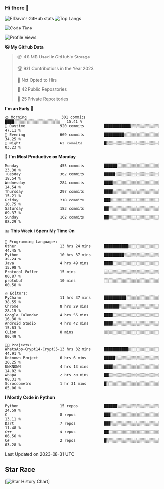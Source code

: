 ### Hi there 👋
![ElDavo's GitHub stats](https://github-readme-stats.vercel.app/api?username=ElDavoo&show_icons=true&theme=chartreuse-dark)
![Top Langs](https://github-readme-stats.vercel.app/api/top-langs/?username=ElDavoo&theme=chartreuse-dark&layout=compact)

<!--START_SECTION:waka-->
![Code Time](http://img.shields.io/badge/Code%20Time-219%20hrs%2037%20mins-blue)

![Profile Views](http://img.shields.io/badge/Profile%20Views-0-blue)

**🐱 My GitHub Data** 

> 📦 4.8 MB Used in GitHub's Storage 
 > 
> 🏆 931 Contributions in the Year 2023
 > 
> 🚫 Not Opted to Hire
 > 
> 📜 42 Public Repositories 
 > 
> 🔑 25 Private Repositories 
 > 
**I'm an Early 🐤** 

```text
🌞 Morning                301 commits         ████░░░░░░░░░░░░░░░░░░░░░   15.41 % 
🌆 Daytime                920 commits         ████████████░░░░░░░░░░░░░   47.11 % 
🌃 Evening                669 commits         █████████░░░░░░░░░░░░░░░░   34.25 % 
🌙 Night                  63 commits          █░░░░░░░░░░░░░░░░░░░░░░░░   03.23 % 
```
📅 **I'm Most Productive on Monday** 

```text
Monday                   455 commits         ██████░░░░░░░░░░░░░░░░░░░   23.30 % 
Tuesday                  362 commits         █████░░░░░░░░░░░░░░░░░░░░   18.54 % 
Wednesday                284 commits         ████░░░░░░░░░░░░░░░░░░░░░   14.54 % 
Thursday                 297 commits         ████░░░░░░░░░░░░░░░░░░░░░   15.21 % 
Friday                   210 commits         ███░░░░░░░░░░░░░░░░░░░░░░   10.75 % 
Saturday                 183 commits         ██░░░░░░░░░░░░░░░░░░░░░░░   09.37 % 
Sunday                   162 commits         ██░░░░░░░░░░░░░░░░░░░░░░░   08.29 % 
```


📊 **This Week I Spent My Time On** 

```text
💬 Programming Languages: 
Other                    13 hrs 24 mins      ███████████░░░░░░░░░░░░░░   44.45 % 
Python                   10 hrs 37 mins      █████████░░░░░░░░░░░░░░░░   35.24 % 
Java                     4 hrs 49 mins       ████░░░░░░░░░░░░░░░░░░░░░   15.98 % 
Protocol Buffer          15 mins             ░░░░░░░░░░░░░░░░░░░░░░░░░   00.87 % 
protobuf                 10 mins             ░░░░░░░░░░░░░░░░░░░░░░░░░   00.58 % 

🔥 Editors: 
PyCharm                  11 hrs 37 mins      ██████████░░░░░░░░░░░░░░░   38.55 % 
Chrome                   8 hrs 29 mins       ███████░░░░░░░░░░░░░░░░░░   28.15 % 
Google Calendar          4 hrs 55 mins       ████░░░░░░░░░░░░░░░░░░░░░   16.30 % 
Android Studio           4 hrs 42 mins       ████░░░░░░░░░░░░░░░░░░░░░   15.63 % 
CLion                    8 mins              ░░░░░░░░░░░░░░░░░░░░░░░░░   00.49 % 

🐱‍💻 Projects: 
WhatsApp-Crypt14-Crypt15-13 hrs 32 mins      ███████████░░░░░░░░░░░░░░   44.91 % 
Unknown Project          6 hrs 6 mins        █████░░░░░░░░░░░░░░░░░░░░   20.25 % 
UNKNOWN                  4 hrs 13 mins       ████░░░░░░░░░░░░░░░░░░░░░   14.02 % 
whapa                    2 hrs 30 mins       ██░░░░░░░░░░░░░░░░░░░░░░░   08.31 % 
Scroccometro             1 hr 31 mins        █░░░░░░░░░░░░░░░░░░░░░░░░   05.06 % 
```

**I Mostly Code in Python** 

```text
Python                   15 repos            ██████░░░░░░░░░░░░░░░░░░░   24.59 % 
C                        8 repos             ███░░░░░░░░░░░░░░░░░░░░░░   13.11 % 
Dart                     7 repos             ███░░░░░░░░░░░░░░░░░░░░░░   11.48 % 
C++                      4 repos             ██░░░░░░░░░░░░░░░░░░░░░░░   06.56 % 
C#                       2 repos             █░░░░░░░░░░░░░░░░░░░░░░░░   03.28 % 
```




 Last Updated on 2023-08-31 UTC
<!--END_SECTION:waka-->

## Star Race

[![Star History Chart](https://api.star-history.com/svg?repos=ElDavoo/WhatsApp-Crypt14-Crypt15-Decrypter,ElDavoo/TuringOS,EliteAndroidApps/WhatsApp-Crypt12-Decrypter,KnugiHK/Whatsapp-Chat-Exporter&type=Date)]
